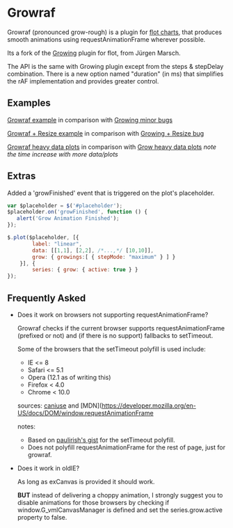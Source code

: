 Growraf
=======

Growraf (pronounced grow-rough) is a plugin for [flot charts](http://www.flotcharts.org), that produces smooth animations using requestAnimationFrame wherever possible.

Its a fork of the [Growing](https://github.com/jumjum123/JUMFlot) plugin for flot, from Jürgen Marsch.

The API is the same with Growing plugin except from the steps & stepDelay combination.
There is a new option named "duration" (in ms) that simplifies the rAF implementation and provides greater control.


Examples
--------
[Growraf example](http://htmlpreview.github.io/?https://github.com/thgreasi/growraf/blob/master/examples/growraf.html) in comparison with [Growing minor bugs](http://htmlpreview.github.io/?https://github.com/thgreasi/growraf/blob/master/examples/grownullbug.html)

[Growraf + Resize example](http://htmlpreview.github.io/?https://github.com/thgreasi/growraf/blob/master/examples/growrafresize.html) in comparison with [Growing + Resize bug](http://htmlpreview.github.io/?https://github.com/thgreasi/growraf/blob/master/examples/resizegrowbug.html)

[Growraf heavy data plots](http://htmlpreview.github.io/?https://github.com/thgreasi/growraf/blob/master/examples/heavyplot_growraf.html) in comparison with [Grow heavy data plots](http://htmlpreview.github.io/?https://github.com/thgreasi/growraf/blob/master/examples/heavyplot_grow.html) *note the time increase with more data/plots*

Extras
------
Added a 'growFinished' event that is triggered on the plot's placeholder.

```js
var $placeholder = $('#placeholder');
$placeholder.on('growFinished', function () {
   alert('Grow Animation Finished');
});

$.plot($placeholder, [{
        label: "linear",
        data: [[1,1], [2,2], /*...,*/ [10,10]],
        grow: { growings:[ { stepMode: "maximum" } ] }
    }], {
        series: { grow: { active: true } }
});
```

Frequently Asked
----------------
*   Does it work on browsers not supporting requestAnimationFrame?

    Growraf checks if the current browser supports requestAnimationFrame (prefixed or not) and (if there is no support) fallbacks to setTimeout.

    Some of the browsers that the setTimeout polyfill is used include:
    *   IE <= 8
    *   Safari <= 5.1
    *   Opera (12.1 as of writing this)
    *   Firefox < 4.0
    *   Chrome < 10.0

    sources: [caniuse](http://caniuse.com/#search=requestAnimationFrame) and [MDN](https://developer.mozilla.org/en-US/docs/DOM/window.requestAnimationFrame

    notes:
    *   Based on [paulirish's gist](https://gist.github.com/paulirish/1579671) for the setTimeout polyfill.
    *   Does not polyfill requestAnimationFrame for the rest of page, just for growraf.

*   Does it work in oldIE?

    As long as exCanvas is provided it should work.

    **BUT** instead of delivering a choppy animation, I strongly suggest you to disable animations for those browsers by checking if window.G_vmlCanvasManager is defined and set the series.grow.active property to false.
